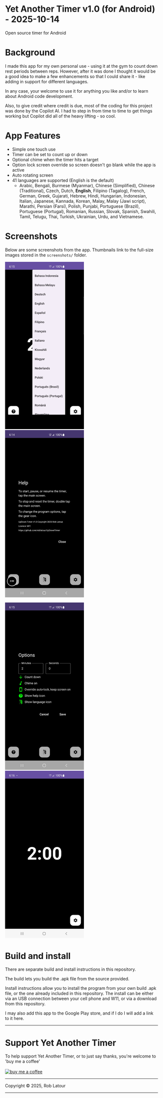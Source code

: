 # Yet Another Timer v1.0 (for Android) - 2025-10-14

Open source timer for Android

# Background

I made this app for my own personal use - using it at the gym to count down rest periods between reps.  However, after it was done I thought it would be a good idea to make a few enhancements so that I could share it - like adding in support for different languages.

In any case, your welcome to use it for anything you like and/or to learn about Android code development.  

Also, to give credit where credit is due, most of the coding for this project was done by the Copilot AI. I had to step in from time to time to get things working but Copilot did all of the heavy lifting - so cool.  

# App Features

- Simple one touch use
- Timer can be set to count up or down
- Optional chime when the timer hits a target
- Option lock screen override so screen doesn't go blank while the app is active
- Auto rotating screen
- 41 languages are supported (English is the default)
  -  Arabic, Bengali, Burmese (Myanmar), Chinese (Simplified), Chinese (Traditional), Czech, Dutch, **English**, Filipino (Tagalog), French, German, Greek, Gujarati, Hebrew, Hindi, Hungarian, Indonesian, Italian, Japanese, Kannada, Korean, Malay, Malay (Jawi script), Marathi, Persian (Farsi), Polish, Punjabi, Portuguese (Brazil), Portuguese (Portugal), Romanian, Russian, Slovak, Spanish, Swahili, Tamil, Telugu, Thai, Turkish, Ukrainian, Urdu, and Vietnamese.
 
# Screenshots

Below are some screenshots from the app. Thumbnails link to the full-size images stored in the `screenshots/` folder.

<p>
   <a href="screenshots/photo02-languages.jpg">
    <img src="screenshots/photo02-languages.jpg" alt="Language selector" title="Language selector" width="260">
  </a>
  <a href="screenshots/photo03-help.jpg">
    <img src="screenshots/photo03-help.jpg" alt="Help screen" title="Help screen" width="260">
  </a>
</p>
<p>
  <a href="screenshots/photo04-settings.jpg">
    <img src="screenshots/photo04-settings.jpg" alt="Settings screen" title="Settings screen" width="260">
  </a>
  <a href="screenshots/photo05-screenwithouthelplanguageicons.jpg">
    <img src="screenshots/photo05-screenwithouthelplanguageicons.jpg" alt="Screen without help/language icons" title="Screen without help/language icons" width="260">
  </a>
</p>

# Build and install

There are separate build and install instructions in this repository.

The build lets you build the .apk file from the source provided.

Install instructions allow you to install the program from your own build .apk file, or the one already included in this repository. The install can be either via an USB connection between your cell phone and W11, or via a download from this repository.

I may also add this app to the Google Play store, and if I do I will add a link to it here.

* * *
 # Support Yet Another Timer

 To help support Yet Another Timer, or to just say thanks, you're welcome to 'buy me a coffee'<br><br>
[<img alt="buy me  a coffee" width="200px" src="https://cdn.buymeacoffee.com/buttons/v2/default-blue.png" />](https://www.buymeacoffee.com/roblatour)
* * *
Copyright © 2025, Rob Latour
* * *

 





